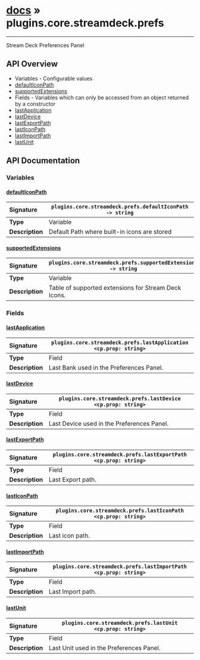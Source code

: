 # [docs](index.md) » plugins.core.streamdeck.prefs
---

Stream Deck Preferences Panel

## API Overview
* Variables - Configurable values
 * [defaultIconPath](#defaulticonpath)
 * [supportedExtensions](#supportedextensions)
* Fields - Variables which can only be accessed from an object returned by a constructor
 * [lastApplication](#lastapplication)
 * [lastDevice](#lastdevice)
 * [lastExportPath](#lastexportpath)
 * [lastIconPath](#lasticonpath)
 * [lastImportPath](#lastimportpath)
 * [lastUnit](#lastunit)

## API Documentation

### Variables

#### [defaultIconPath](#defaulticonpath)
| <span style="float: left;">**Signature**</span> | <span style="float: left;">`plugins.core.streamdeck.prefs.defaultIconPath -> string` </span>                                                          |
| -----------------------------------------------------|---------------------------------------------------------------------------------------------------------|
| **Type**                                             | Variable |
| **Description**                                      | Default Path where built-in icons are stored |

#### [supportedExtensions](#supportedextensions)
| <span style="float: left;">**Signature**</span> | <span style="float: left;">`plugins.core.streamdeck.prefs.supportedExtensions -> string` </span>                                                          |
| -----------------------------------------------------|---------------------------------------------------------------------------------------------------------|
| **Type**                                             | Variable |
| **Description**                                      | Table of supported extensions for Stream Deck Icons. |

### Fields

#### [lastApplication](#lastapplication)
| <span style="float: left;">**Signature**</span> | <span style="float: left;">`plugins.core.streamdeck.prefs.lastApplication <cp.prop: string>` </span>                                                          |
| -----------------------------------------------------|---------------------------------------------------------------------------------------------------------|
| **Type**                                             | Field |
| **Description**                                      | Last Bank used in the Preferences Panel. |

#### [lastDevice](#lastdevice)
| <span style="float: left;">**Signature**</span> | <span style="float: left;">`plugins.core.streamdeck.prefs.lastDevice <cp.prop: string>` </span>                                                          |
| -----------------------------------------------------|---------------------------------------------------------------------------------------------------------|
| **Type**                                             | Field |
| **Description**                                      | Last Device used in the Preferences Panel. |

#### [lastExportPath](#lastexportpath)
| <span style="float: left;">**Signature**</span> | <span style="float: left;">`plugins.core.streamdeck.prefs.lastExportPath <cp.prop: string>` </span>                                                          |
| -----------------------------------------------------|---------------------------------------------------------------------------------------------------------|
| **Type**                                             | Field |
| **Description**                                      | Last Export path. |

#### [lastIconPath](#lasticonpath)
| <span style="float: left;">**Signature**</span> | <span style="float: left;">`plugins.core.streamdeck.prefs.lastIconPath <cp.prop: string>` </span>                                                          |
| -----------------------------------------------------|---------------------------------------------------------------------------------------------------------|
| **Type**                                             | Field |
| **Description**                                      | Last icon path. |

#### [lastImportPath](#lastimportpath)
| <span style="float: left;">**Signature**</span> | <span style="float: left;">`plugins.core.streamdeck.prefs.lastImportPath <cp.prop: string>` </span>                                                          |
| -----------------------------------------------------|---------------------------------------------------------------------------------------------------------|
| **Type**                                             | Field |
| **Description**                                      | Last Import path. |

#### [lastUnit](#lastunit)
| <span style="float: left;">**Signature**</span> | <span style="float: left;">`plugins.core.streamdeck.prefs.lastUnit <cp.prop: string>` </span>                                                          |
| -----------------------------------------------------|---------------------------------------------------------------------------------------------------------|
| **Type**                                             | Field |
| **Description**                                      | Last Unit used in the Preferences Panel. |

